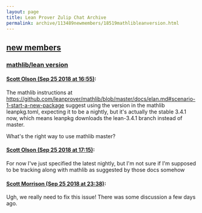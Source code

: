 ```yaml
---
layout: page
title: Lean Prover Zulip Chat Archive 
permalink: archive/113489newmembers/18519mathlibleanversion.html
---
```


## [new members](index.html)
### [mathlib/lean version](18519mathlibleanversion.html)

#### [Scott Olson (Sep 25 2018 at 16:55)](https://leanprover.zulipchat.com/#narrow/stream/113489-new%20members/topic/mathlib/lean%20version/near/134602285):
The mathlib instructions at https://github.com/leanprover/mathlib/blob/master/docs/elan.md#scenario-1-start-a-new-package suggest using the version in the mathlib leanpkg.toml, expecting it to be a nightly, but it's actually the stable 3.4.1 now, which means leanpkg downloads the lean-3.4.1 branch instead of master.

What's the right way to use mathlib master?

#### [Scott Olson (Sep 25 2018 at 17:15)](https://leanprover.zulipchat.com/#narrow/stream/113489-new%20members/topic/mathlib/lean%20version/near/134603971):
For now I've just specified the latest nightly, but I'm not sure if I'm supposed to be tracking along with mathlib as suggested by those docs somehow

#### [Scott Morrison (Sep 25 2018 at 23:38)](https://leanprover.zulipchat.com/#narrow/stream/113489-new%20members/topic/mathlib/lean%20version/near/134629753):
Ugh, we really need to fix this issue! There was some discussion a few days ago.

